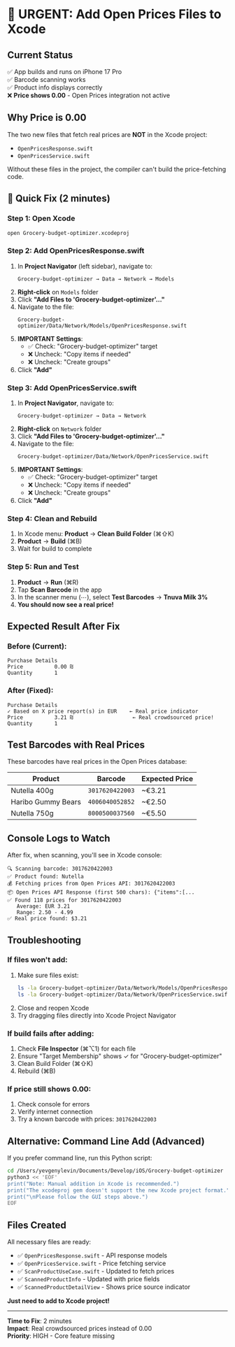 # 🎯 URGENT: Add Open Prices Files to Xcode

## Current Status
✅ App builds and runs on iPhone 17 Pro  
✅ Barcode scanning works  
✅ Product info displays correctly  
❌ **Price shows 0.00** - Open Prices integration not active

## Why Price is 0.00
The two new files that fetch real prices are **NOT** in the Xcode project:
- `OpenPricesResponse.swift` 
- `OpenPricesService.swift`

Without these files in the project, the compiler can't build the price-fetching code.

## 🚀 Quick Fix (2 minutes)

### Step 1: Open Xcode
```bash
open Grocery-budget-optimizer.xcodeproj
```

### Step 2: Add OpenPricesResponse.swift
1. In **Project Navigator** (left sidebar), navigate to:
   ```
   Grocery-budget-optimizer → Data → Network → Models
   ```
2. **Right-click** on `Models` folder
3. Click **"Add Files to 'Grocery-budget-optimizer'..."**
4. Navigate to the file:
   ```
   Grocery-budget-optimizer/Data/Network/Models/OpenPricesResponse.swift
   ```
5. **IMPORTANT Settings**:
   - ✅ Check: "Grocery-budget-optimizer" target
   - ❌ Uncheck: "Copy items if needed"
   - ❌ Uncheck: "Create groups"
6. Click **"Add"**

### Step 3: Add OpenPricesService.swift
1. In **Project Navigator**, navigate to:
   ```
   Grocery-budget-optimizer → Data → Network
   ```
2. **Right-click** on `Network` folder
3. Click **"Add Files to 'Grocery-budget-optimizer'..."**
4. Navigate to the file:
   ```
   Grocery-budget-optimizer/Data/Network/OpenPricesService.swift
   ```
5. **IMPORTANT Settings**:
   - ✅ Check: "Grocery-budget-optimizer" target
   - ❌ Uncheck: "Copy items if needed"
   - ❌ Uncheck: "Create groups"
6. Click **"Add"**

### Step 4: Clean and Rebuild
1. In Xcode menu: **Product** → **Clean Build Folder** (⌘⇧K)
2. **Product** → **Build** (⌘B)
3. Wait for build to complete

### Step 5: Run and Test
1. **Product** → **Run** (⌘R)
2. Tap **Scan Barcode** in the app
3. In the scanner menu (⋯), select **Test Barcodes** → **Tnuva Milk 3%**
4. **You should now see a real price!**

## Expected Result After Fix

### Before (Current):
```
Purchase Details
Price          0.00 ₪
Quantity       1
```

### After (Fixed):
```
Purchase Details
✓ Based on X price report(s) in EUR    ← Real price indicator
Price          3.21 ₪                   ← Real crowdsourced price!
Quantity       1
```

## Test Barcodes with Real Prices

These barcodes have real prices in the Open Prices database:

| Product | Barcode | Expected Price |
|---------|---------|---------------|
| Nutella 400g | `3017620422003` | ~€3.21 |
| Haribo Gummy Bears | `4006040052852` | ~€2.50 |
| Nutella 750g | `8000500037560` | ~€5.50 |

## Console Logs to Watch

After fix, when scanning, you'll see in Xcode console:
```
🔍 Scanning barcode: 3017620422003
✅ Product found: Nutella
💰 Fetching prices from Open Prices API: 3017620422003
📦 Open Prices API Response (first 500 chars): {"items":[...
✅ Found 118 prices for 3017620422003
   Average: EUR 3.21
   Range: 2.50 - 4.99
✅ Real price found: $3.21
```

## Troubleshooting

### If files won't add:
1. Make sure files exist:
   ```bash
   ls -la Grocery-budget-optimizer/Data/Network/Models/OpenPricesResponse.swift
   ls -la Grocery-budget-optimizer/Data/Network/OpenPricesService.swift
   ```
2. Close and reopen Xcode
3. Try dragging files directly into Xcode Project Navigator

### If build fails after adding:
1. Check **File Inspector** (⌘⌥1) for each file
2. Ensure "Target Membership" shows ✓ for "Grocery-budget-optimizer"
3. Clean Build Folder (⌘⇧K)
4. Rebuild (⌘B)

### If price still shows 0.00:
1. Check console for errors
2. Verify internet connection
3. Try a known barcode with prices: `3017620422003`

## Alternative: Command Line Add (Advanced)

If you prefer command line, run this Python script:

```bash
cd /Users/yevgenylevin/Documents/Develop/iOS/Grocery-budget-optimizer
python3 << 'EOF'
print("Note: Manual addition in Xcode is recommended.")
print("The xcodeproj gem doesn't support the new Xcode project format.")
print("\nPlease follow the GUI steps above.")
EOF
```

## Files Created

All necessary files are ready:
- ✅ `OpenPricesResponse.swift` - API response models
- ✅ `OpenPricesService.swift` - Price fetching service
- ✅ `ScanProductUseCase.swift` - Updated to fetch prices
- ✅ `ScannedProductInfo` - Updated with price fields
- ✅ `ScannedProductDetailView` - Shows price source indicator

**Just need to add to Xcode project!**

---

**Time to Fix**: 2 minutes  
**Impact**: Real crowdsourced prices instead of 0.00  
**Priority**: HIGH - Core feature missing
